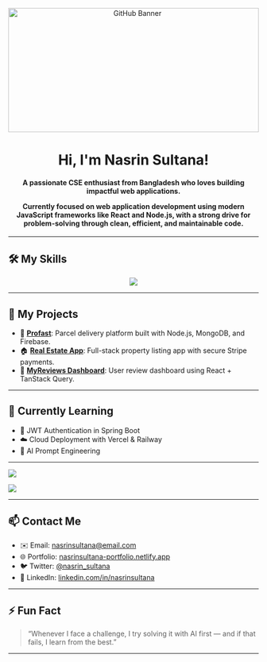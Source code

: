 <p align="center">
  <img src="https://i.postimg.cc/rwJfgL0q/Grey-Minimalist-Corporate-Personal-Profile-Linked-In-Banner.png" alt="GitHub Banner" width="100%" height="250" />
</p>

<h1 align="center"><b>Hi, I'm Nasrin Sultana!</b></h1>
<h4 align="center">A passionate CSE enthusiast from Bangladesh who loves building impactful web applications.  

Currently focused on <b>web application development</b> using modern JavaScript frameworks like <b>React</b> and <b>Node.js</b>, with a strong drive for problem-solving through clean, efficient, and maintainable code.</h4>

---

<h2>🛠️ My Skills</h2>

<p align="center">
  <img src="https://skillicons.dev/icons?i=html,css,tailwind,js,react,nodejs,mongodb,cpp,java" />
</p>

---

## 📂 My Projects

- 🔗 [**Profast**](https://github.com/yourusername/profast): Parcel delivery platform built with Node.js, MongoDB, and Firebase.
- 🏠 [**Real Estate App**](https://github.com/yourusername/real-estate): Full-stack property listing app with secure Stripe payments.
- 💬 [**MyReviews Dashboard**](https://github.com/yourusername/myreviews): User review dashboard using React + TanStack Query.

---

## 🧠 Currently Learning

- 🔐 JWT Authentication in Spring Boot
- ☁️ Cloud Deployment with Vercel & Railway
- 🤖 AI Prompt Engineering

---

![](https://komarev.com/ghpvc/?username=nasrinsultana&color=blue)

<img src="https://github-readme-stats.vercel.app/api?username=nasrinsultana&show_icons=true&theme=radical&hide_title=false&count_private=true&cache_seconds=1800" />

---

## 📫 Contact Me

- ✉️ Email: nasrinsultana@email.com
- 🌐 Portfolio: [nasrinsultana-portfolio.netlify.app](https://nasrinsultana-portfolio.netlify.app/)
- 🐦 Twitter: [@nasrin_sultana](https://twitter.com/nasrin_sultana)
- 💼 LinkedIn: [linkedin.com/in/nasrinsultana](https://linkedin.com/in/nasrinsultana)

---

## ⚡ Fun Fact

> “Whenever I face a challenge, I try solving it with AI first — and if that fails, I learn from the best.”

---
